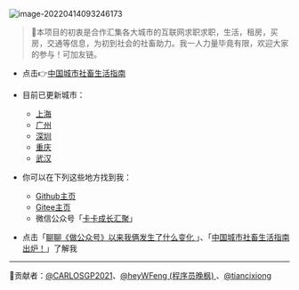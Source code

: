 ![image-20220414093246173](https://gcore.jsdelivr.net/gh/gp868/myFigures/img/202204140932335.png)
>  🎨本项目的初衷是合作汇集各大城市的互联网求职求职，生活，租房，买房，交通等信息，为初到社会的社畜助力。我一人力量毕竟有限，欢迎大家的参与！可加友链。

- 点击👉[中国城市社畜生活指南](https://carlosgp2021.github.io/ChineseCities/#/)

- 目前已更新城市：
  - [上海](docs/上海.md)
  - [广州](docs/广州.md)
  - [深圳](docs/深圳.md)
  - [重庆](docs/ChongQing/README.md)
  - [武汉](docs/武汉.md)


- 你可以在下列这些地方找到我：
  - [Github主页](https://github.com/CARLOSGP2021)
  - [Gitee主页](https://gitee.com/gp21)
  - 微信公众号「[卡卡成长汇聚](https://gcore.jsdelivr.net/gh/gp868/myFigures/img/202203291453021.png)」
- 点击「[聊聊《做公众号》以来我俩发生了什么变化 ](https://mp.weixin.qq.com/s/7g-udFr5KpgzbG0ly7IExw)」、「[中国城市社畜生活指南出炉！](https://mp.weixin.qq.com/s/nar9tAnjRjiTh8PMANz_EA)」了解我




------

🤝贡献者：[@CARLOSGP2021](https://github.com/CARLOSGP2021)、[@heyWFeng (程序员晚枫) ](https://github.com/heyWFeng)、[@tiancixiong](https://github.com/tiancixiong)
